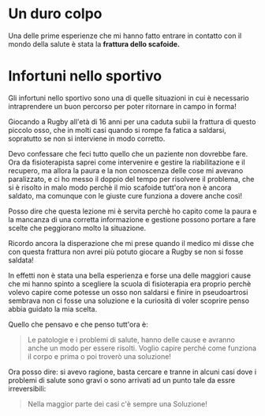 # 
# Un duro colpo

Una delle prime esperienze che mi hanno fatto entrare in contatto con il mondo della salute è stata la **frattura dello scafoide.** 

# Infortuni nello sportivo

Gli infortuni nello sportivo sono una di quelle situazioni in cui è necessario intraprendere un buon percorso per poter ritornare in campo in forma!

Giocando a Rugby all'età di 16 anni per una caduta subii la frattura di questo piccolo osso, che in molti casi quando si rompe fa fatica a saldarsi, sopratutto se non si interviene in modo corretto.

Devo confessare che feci tutto quello che un paziente non dovrebbe fare. Ora da fisioterapista  saprei come intervenire e gestire la riabilitazione e il recupero, ma allora la paura e la non conoscenza delle cose mi avevano paralizzato, e ci ho messo il doppio del tempo per risolvere il problema, che si è risolto in malo modo perchè il mio scafoide tutt'ora non è ancora saldato, ma comunque con le giuste cure funziona a dovere anche così!

Posso dire che questa lezione mi è servita perchè ho capito come la paura e la mancanza di una corretta informazione e gestione possono portare a fare scelte che peggiorano molto la situazione.

Ricordo ancora la disperazione che mi prese quando il medico mi disse che con questa frattura non avrei più potuto giocare a Rugby se non si fosse saldata! 

In effetti non è stata una bella esperienza e forse una delle maggiori cause che mi hanno spinto a scegliere la scuola di fisioterapia era proprio perchè volevo capire come potesse un osso non saldarsi e finire in pseudoartrosi sembrava non ci fosse una soluzione e la curiosità di voler scoprire penso abbia guidato la mia scelta.

Quello che pensavo e che penso tutt'ora è:

> Le patologie e i problemi di salute, hanno delle cause e avranno anche un modo per essere risolti. 
Voglio capire perché come funziona il corpo e prima o poi troverò una soluzione!

Ora posso dire: si avevo ragione, basta cercare e tranne in alcuni casi dove i problemi di salute sono gravi o sono arrivati ad un punto tale da essre irreversibili:

> Nella maggior parte dei casi c'è sempre una Soluzione!






<!--stackedit_data:
eyJoaXN0b3J5IjpbMjI1MTE3NjUyLC0zNDU1MTY1NTQsLTY2OT
M3NDYzMyw5NTUzMjczNDcsLTU5ODg3NTAzMl19
-->